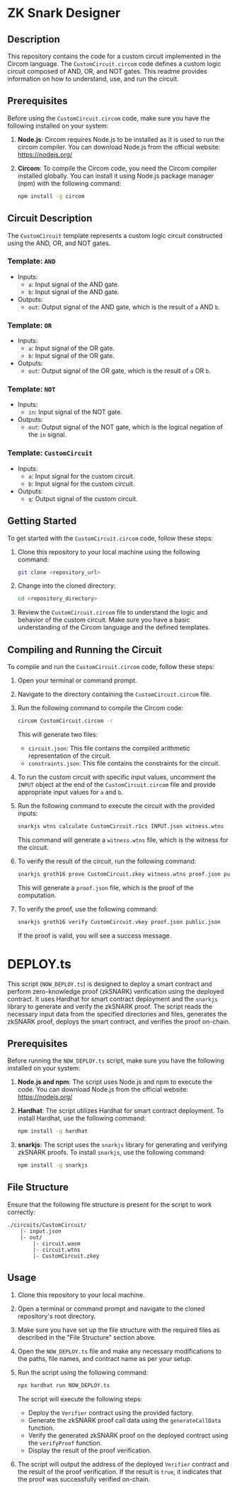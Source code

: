 # ZK Snark Designer

## Description

This repository contains the code for a custom circuit implemented in the Circom language. The `CustomCircuit.circom` code defines a custom logic circuit composed of AND, OR, and NOT gates. This readme provides information on how to understand, use, and run the circuit.

## Prerequisites

Before using the `CustomCircuit.circom` code, make sure you have the following installed on your system:

1. **Node.js**: Circom requires Node.js to be installed as it is used to run the circom compiler. You can download Node.js from the official website: https://nodejs.org/

2. **Circom**: To compile the Circom code, you need the Circom compiler installed globally. You can install it using Node.js package manager (npm) with the following command:

   ```bash
   npm install -g circom
   ```

## Circuit Description

The `CustomCircuit` template represents a custom logic circuit constructed using the AND, OR, and NOT gates.

### Template: `AND`

- Inputs:
  - `a`: Input signal of the AND gate.
  - `b`: Input signal of the AND gate.
- Outputs:
  - `out`: Output signal of the AND gate, which is the result of `a` AND `b`.

### Template: `OR`

- Inputs:
  - `a`: Input signal of the OR gate.
  - `b`: Input signal of the OR gate.
- Outputs:
  - `out`: Output signal of the OR gate, which is the result of `a` OR `b`.

### Template: `NOT`

- Inputs:
  - `in`: Input signal of the NOT gate.
- Outputs:
  - `out`: Output signal of the NOT gate, which is the logical negation of the `in` signal.

### Template: `CustomCircuit`

- Inputs:
  - `a`: Input signal for the custom circuit.
  - `b`: Input signal for the custom circuit.
- Outputs:
  - `q`: Output signal of the custom circuit.

## Getting Started

To get started with the `CustomCircuit.circom` code, follow these steps:

1. Clone this repository to your local machine using the following command:

   ```bash
   git clone <repository_url>
   ```

2. Change into the cloned directory:

   ```bash
   cd <repository_directory>
   ```

3. Review the `CustomCircuit.circom` file to understand the logic and behavior of the custom circuit. Make sure you have a basic understanding of the Circom language and the defined templates.

## Compiling and Running the Circuit

To compile and run the `CustomCircuit.circom` code, follow these steps:

1. Open your terminal or command prompt.

2. Navigate to the directory containing the `CustomCircuit.circom` file.

3. Run the following command to compile the Circom code:

   ```bash
   circom CustomCircuit.circom -r
   ```

   This will generate two files:
   - `circuit.json`: This file contains the compiled arithmetic representation of the circuit.
   - `constraints.json`: This file contains the constraints for the circuit.

4. To run the custom circuit with specific input values, uncomment the `INPUT` object at the end of the `CustomCircuit.circom` file and provide appropriate input values for `a` and `b`.

5. Run the following command to execute the circuit with the provided inputs:

   ```bash
   snarkjs wtns calculate CustomCircuit.r1cs INPUT.json witness.wtns
   ```

   This command will generate a `witness.wtns` file, which is the witness for the circuit.

6. To verify the result of the circuit, run the following command:

   ```bash
   snarkjs groth16 prove CustomCircuit.zkey witness.wtns proof.json public.json
   ```

   This will generate a `proof.json` file, which is the proof of the computation.

7. To verify the proof, use the following command:

   ```bash
   snarkjs groth16 verify CustomCircuit.vkey proof.json public.json
   ```

   If the proof is valid, you will see a success message.

# DEPLOY.ts

This script (`NOW_DEPLOY.ts`) is designed to deploy a smart contract and perform zero-knowledge proof (zkSNARK) verification using the deployed contract. It uses Hardhat for smart contract deployment and the `snarkjs` library to generate and verify the zkSNARK proof. The script reads the necessary input data from the specified directories and files, generates the zkSNARK proof, deploys the smart contract, and verifies the proof on-chain.

## Prerequisites

Before running the `NOW_DEPLOY.ts` script, make sure you have the following installed on your system:

1. **Node.js and npm**: The script uses Node.js and npm to execute the code. You can download Node.js from the official website: https://nodejs.org/

2. **Hardhat**: The script utilizes Hardhat for smart contract deployment. To install Hardhat, use the following command:

   ```bash
   npm install -g hardhat
   ```

3. **snarkjs**: The script uses the `snarkjs` library for generating and verifying zkSNARK proofs. To install `snarkjs`, use the following command:

   ```bash
   npm install -g snarkjs
   ```

## File Structure

Ensure that the following file structure is present for the script to work correctly:

```
./circuits/CustomCircuit/
    |- input.json
    |- out/
        |- circuit.wasm
        |- circuit.wtns
        |- CustomCircuit.zkey
```

## Usage

1. Clone this repository to your local machine.

2. Open a terminal or command prompt and navigate to the cloned repository's root directory.

3. Make sure you have set up the file structure with the required files as described in the "File Structure" section above.

4. Open the `NOW_DEPLOY.ts` file and make any necessary modifications to the paths, file names, and contract name as per your setup.

5. Run the script using the following command:

   ```bash
   npx hardhat run NOW_DEPLOY.ts
   ```

   The script will execute the following steps:

   - Deploy the `Verifier` contract using the provided factory.
   - Generate the zkSNARK proof call data using the `generateCallData` function.
   - Verify the generated zkSNARK proof on the deployed contract using the `verifyProof` function.
   - Display the result of the proof verification.

6. The script will output the address of the deployed `Verifier` contract and the result of the proof verification. If the result is `true`, it indicates that the proof was successfully verified on-chain.
   
